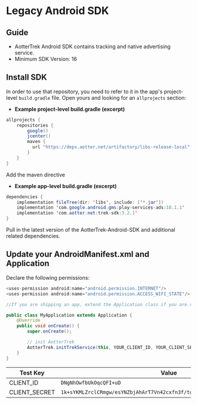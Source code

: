 # Legacy Android SDK

## Guide <a href="#guide" id="guide"></a>

* AotterTrek Android SDK contains tracking and native advertising service.
* Minimum SDK Version: 16&#x20;

## Install SDK <a href="#install-sdk" id="install-sdk"></a>

In order to use that repository, you need to refer to it in the app's project-level `build.gradle` file. Open yours and looking for an `allprojects` section:

* **Example project-level build.gradle (excerpt)**

```java
allprojects {
    repositories {
        google()
        jcenter()
        maven {
          url "https://deps.aotter.net/artifactory/libs-release-local"
        }
    }
}
```

Add the maven directive

* **Example app-level build.gradle (excerpt)**

```java
dependencies {
    implementation fileTree(dir: 'libs', include: ['*.jar'])
    implementation 'com.google.android.gms:play-services-ads:18.1.1'
    implementation 'com.aotter.net:trek-sdk:3.2.1'
}
```

Pull in the latest version of the AotterTrek-Android-SDK and additional related dependencies.

## Update your AndroidManifest.xml and Application <a href="#update-your-androidmanifestxml-and-application" id="update-your-androidmanifestxml-and-application"></a>

Declare the following permissions:

```java
<uses-permission android:name="android.permission.INTERNET"/>
<uses-permission android:name="android.permission.ACCESS_WIFI_STATE"/>
```

```java
//If you are shipping an app, extend the Application class if you are not already doing so:

public class MyApplication extends Application {
    @Override
    public void onCreate() {
        super.onCreate();

        // init AotterTrek
        AotterTrek.initTrekService(this, YOUR_CLIENT_ID, YOUR_CLIENT_SECRET);
    }
}
```

| Test Key       | Value                                                                      |
| -------------- | -------------------------------------------------------------------------- |
| CLIENT\_ID     | `DNgNhOwfbUkOqcQFI+uD`                                                     |
| CLIENT\_SECRET | `1k+sYKMLZrclCRmgw/esYNZbjAhArT7Vn42cxfn3f/tgmT0XJZI4mNiNwBYLu9GOet7YtiT6` |
